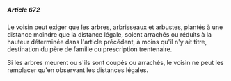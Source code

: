 ##### Article 672

Le voisin peut exiger que les arbres, arbrisseaux et arbustes, plantés à une distance moindre que la distance légale, soient arrachés ou réduits à la hauteur déterminée dans l'article précédent, à moins qu'il n'y ait titre, destination du père de famille ou prescription trentenaire.

Si les arbres meurent ou s'ils sont coupés ou arrachés, le voisin ne peut les remplacer qu'en observant les distances légales.

